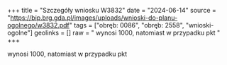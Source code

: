 +++
title = "Szczegóły wniosku W3832"
date = "2024-06-14"
source = "https://bip.brg.gda.pl/images/uploads/wnioski-do-planu-ogolnego/w3832.pdf"
tags = ["obręb: 0086", "obręb: 2558", "wnioski-ogolne"]
geolinks = []
raw = " wynosi 1000, natomiast w przypadku pkt "
+++

 wynosi 1000, natomiast w przypadku pkt 


